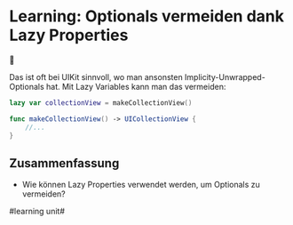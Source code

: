 # Learning: Optionals vermeiden dank Lazy Properties
🦥

Das ist oft bei UIKit sinnvoll, wo man ansonsten Implicity-Unwrapped-Optionals hat. Mit  Lazy Variables kann man das vermeiden:

```swift
lazy var collectionView = makeCollectionView()

func makeCollectionView() -> UICollectionView {
    //...
}
```

## Zusammenfassung
- Wie können Lazy Properties verwendet werden, um Optionals zu vermeiden?


#learning unit#